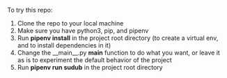 To try this repo:
1. Clone the repo to your local machine
2. Make sure you have python3, pip, and pipenv
3. Run **pipenv install** in the project root directory (to create a virtual env, and to install dependencies in it)
4. Change the \_\_main\_\_.py **main** function to do what you want, or leave it as is to experiment the default behavior of the project
5. Run **pipenv run sudub** in the project root directory

